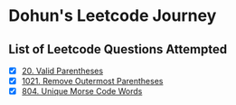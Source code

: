 # Dohun's Leetcode Journey

## List of Leetcode Questions Attempted
- [x] [20. Valid Parentheses](https://github.com/doinghun/leetcode/blob/master/valid-parentheses.js)
- [x] [1021. Remove Outermost Parentheses](https://github.com/doinghun/leetcode/blob/master/remove-outermost-paretheses.js)
- [x] [804. Unique Morse Code Words](https://github.com/doinghun/leetcode/blob/master/unique-morse-code-words.js)
